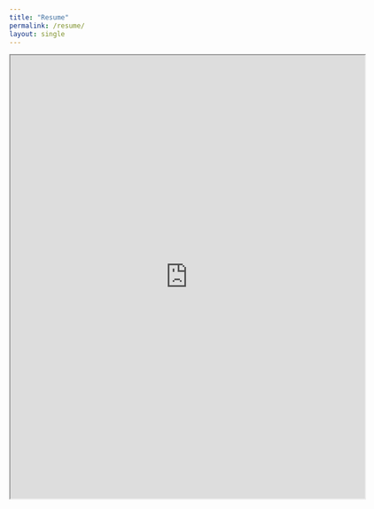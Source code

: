 ```yaml
---
title: "Resume"
permalink: /resume/
layout: single
---
```



<iframe src="https://drive.google.com/file/d/1d1UhhHF8fqL0ikUQmqA6OabMXHhHrN7g/preview" width="640" height="800"></iframe>
